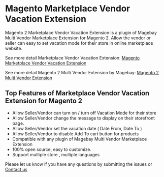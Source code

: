 # Magento Marketplace Vendor Vacation Extension
Magento 2 Marketplace Vendor Vacation Extension is a plugin of Magebay Multi Vendor Marketplace Extension for Magento 2. Allow the vendor or seller can easy to set vacation mode for their store in online marketplace website.

See more detail Marketplace Vendor Vacation Extension: [Magento Marketplace Vendor Vacation Extension](https://www.magebay.com/magento-marketplace-vendor-vacation)

See more detail Magento 2 Multi Vendor Extension by Magebay: [Magento 2 Multi Vendor Extension](https://www.magebay.com/magento-multi-vendor-marketplace-extension)

## Top Features of Marketplace Vendor Vacation Extension for Magento 2
- Allow Seller/Vendor can turn on / turn off Vacation Mode for their store
- Allow Seller/Vendor change the message to display on their storefront page.
- Allow Seller/Vendor set the vacation date ( Date From, Date To )
- Allow Seller/Vendor to disable Add To cart button for products
- Compatible with any plugin of Magebay Multi Vendor Marketplace Extension
- 100% open source, easy to customize.
- Support multiple store , multiple languages

Please let us know if you have any questions by submitting the issues or [Contact us](https://www.magebay.com/about-us/)
